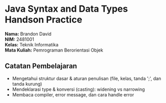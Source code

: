 # Java Syntax and Data Types Handson Practice

**Nama:** Brandon David \
**NIM:** 2481001 \
**Kelas:** Teknik Informatika \
**Mata Kuliah:** Pemrograman Berorientasi Objek

## Catatan Pembelajaran
- Mengetahui struktur dasar & aturan penulisan (file, kelas, tanda ';', dan tanda kurung)
- Mendeklarasi type & konversi (casting): widening vs narrowing
- Membaca compiler, error message, dan cara handle error